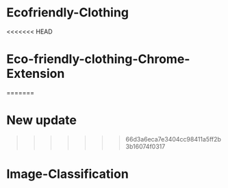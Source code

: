# Ecofriendly-Clothing
<<<<<<< HEAD
# Eco-friendly-clothing-Chrome-Extension
=======

# New update
>>>>>>> 66d3a6eca7e3404cc98411a5ff2b3b16074f0317
# Image-Classification
